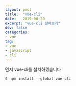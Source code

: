 ```yaml
---
layout: post
title:  "vue-cli"
date:   2019-06-20
excerpt: "vue-cli 살펴보기"
dev: false
categories:
- vue
tag:
- vue
- javascript
- cli
---
```


먼저 vue-cli를 설치하겠습니다

`$ npm install --global vue-cli`
